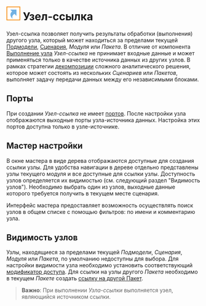 # ![Узел-ссылка](../../images/icons/controls/reference_link.svg) Узел-ссылка

Узел-ссылка позволяет получить результаты обработки (выполнения) другого узла, который может находиться за пределами текущей [Подмодели](./submodel.md), [Сценария](../../scenario/README.md), *Модуля* или *Пакета*. В отличие от компонента [Выполнение узла](../../processors/control/execute-node.md) *Узел-ссылка* не принимает входные данные и может применяться только в качестве источника данных из других узлов. В рамках стратегии [декомпозиции](../../quick-start/design-principles.md#dekompozitsiya) сложного аналитического решения, которое может состоять из нескольких *Сценариев* или *Пакетов*, выполняет задачу передачи данных между его независимыми блоками.

## Порты

При создании *Узел-ссылка* не имеет [портов](../../scenario/ports/README.md). После настройки узла отображаются выходные порты узла-источника данных. Настройка этих портов доступна только в узле-источнике.

## Мастер настройки

В окне мастера в виде дерева отображаются доступные для создания ссылки узлы. Для удобства навигации в дереве отдельно представлены узлы текущего модуля и все доступные для ссылки узлы. Доступность узлов определяется их видимостью (см. следующий раздел "Видимость узлов"). Необходимо выбрать один из узлов, выходные данные которого требуется получить в текущем месте сценария.

Интерфейс мастера предоставляет возможность осуществлять поиск узлов в общем списке с помощью фильтров: по имени и комментарию узла.

## Видимость узлов

Узлы, находящиеся за пределами текущей *Подмодели*, *Сценария*, *Модуля* или *Пакета*, по умолчанию недоступны для выбора. Для настройки видимости узла необходимо установить соответствующий [модификатор доступа](../../scenario/access-modifier.md). Для ссылки на узлы другого *Пакета* необходимо в текущем *Пакете* создать [ссылку на другой Пакет](../../scenario/link-to-packet.md).

>**Важно**: При выполнении *Узла-ссылки* выполняется узел, являющийся источником ссылки.